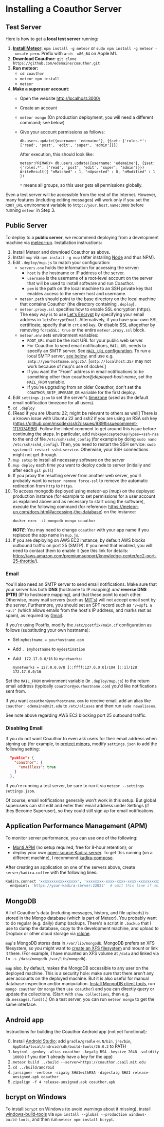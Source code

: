# Installing a Coauthor Server

## Test Server

Here is how to get a **local test server** running:

1. **[Install Meteor](https://docs.meteor.com/install.html):**
   `npm install -g meteor` or `sudo npm install -g meteor --unsafe-perm`.
   Prefix with `arch -x86_64` on Apple M1.
2. **Download Coauthor:** `git clone https://github.com/edemaine/coauthor.git`
3. **Run meteor:**
   * `cd coauthor`
   * `meteor npm install`
   * `meteor`
4. **Make a superuser account:**
   * Open the website [http://localhost:3000/](http://localhost:3000/)
   * Create an account
   * `meteor mongo` (On production deployment, you will need a different command; see below)
   * Give your account permissions as follows:
   
      ```
      db.users.update({username: 'edemaine'}, {$set: {'roles.*': ['read', 'post', 'edit', 'super', 'admin']}})
      ```
      After execution, this should look like:

        ```
        meteor:PRIMARY> db.users.update({username: 'edemaine'}, {$set: {'roles.*': ['read', 'post', 'edit', 'super', 'admin']}})
        WriteResult({ "nMatched" : 1, "nUpserted" : 0, "nModified" : 1 })
        ```

     `*` means all groups, so this user gets all permissions globally.

Even a test server will be accessible from the rest of the Internet.  However,
many features (including editing messages) will work only if you set the
`ROOT_URL` environment variable to `http://your.host.name:3000`
before running `meteor` in Step 3.

## Public Server

To deploy to a **public server**, we recommend deploying from a development
machine via [meteor-up](https://github.com/kadirahq/meteor-up).
Installation instructions:

1. Install Meteor and download Coauthor as above.
2. Install `mup` via `npm install -g mup`
   (after installing [Node](https://nodejs.org/en/) and thus NPM).
3. Edit `.deploy/mup.js` to match your configuration:
   * `servers.one` holds the information for accessing the server:
     * `host` is the hostname or IP address of the server.
     * `username` is the username of a root-level account on the server
       that will be used to install software and run Coauthor.
     * `pem` is the path on the local machine to an SSH private key
       that enables access to the server host and username.
   * `meteor.path` should point to the base directory on the local machine
     that contains Coauthor (the directory containing `.deploy`).
   * `meteor.proxy.ssl` specifies how to enable SSL encryption (https).
     The easy way is to use [Let's Encrypt](https://letsencrypt.org/)
     by specifying your email address in `letsEncryptEmail`.  Alternatively,
     if you have your own SSL certificate, specify that in `crt` and `key`.
     Or disable SSL altogether by removing `forceSSL: true` or the entire
     `meteor.proxy.ssl` block.
   * `meteor.env` sets environment variables:
     * `ROOT_URL` must be the root URL for your public web server.
     * For Coauthor to send email notifications, `MAIL_URL` needs to specify
       an SMTP server.  See
       [`MAIL_URL` configuration](https://docs.meteor.com/api/email.html).
       To run a local SMTP server, [see below](#email), and use e.g.
       `smtp://yourhostname.org:25/`.
       [`smtp://localhost:25/` may not work because of mup's use of docker.]
     * If you want the "From" address in email notifications to be something
       other than coauthor@*deployed-host-name*, set the `MAIL_FROM` variable.
     * If you're upgrading from an older Coauthor, don't set the
       `COAUTHOR_SKIP_UPGRADE_DB` variable for the first deploy.
4. Edit `settings.json` to set the server's
   [timezone](https://en.wikipedia.org/wiki/List_of_tz_database_time_zones)
   (used as the default email notification timezone for all users).
5. `cd .deploy`
6. [Read if you are Ubuntu 22; might be relevant to others as well] There is a known issue with Ubuntu 22 and ssh2 if you are using an RSA ssh key (https://github.com/mscdex/ssh2/issues/989#issuecomment-1117074996). Follow the linked comment to get around this issue before continuing the steps. In particular, add ``PubkeyAcceptedKeyTypes=+ssh-rsa`` to the end of file ``/etc/ssh/sshd_config`` (for example by doing ``sudo nano /etc/ssh/sshd_config``). Then, you need to restart the SSH service: ``sudo systemctl restart sshd.service``. Otherwise, your SSH connections might not get through.
7. `mup setup` to install all necessary software on the server
8. `mup deploy` each time you want to deploy code to server
   (initially and after each `git pull`)
8. If you proxy the resulting server from another web server,
   you'll probably want to `meteor remove force-ssl` to remove the automatic
   redirection from `http` to `https`.
9. To access mongodb deployed using meteor-up (mup) on the deployed production instance (for example to set permissions for a user account as explained above and as necessary to start using the software), execute the following command (for reference: https://meteor-up.com/docs.html#accessing-the-database) on the instance:
      ```
      docker exec -it mongodb mongo coauthor
      ```
   ***NOTE***: You may need to change ``coauthor`` with your app name if you replaced the app name in ``mup.js``.
10. If you are deploying on AWS EC2 instance, by default AWS blocks outbound traffic on port 25 (SMTP). If you need that enabled, you will need to contact them to enable it (see this link for details: https://aws.amazon.com/premiumsupport/knowledge-center/ec2-port-25-throttle/).
### Email

You'll also need an SMTP server to send email notifications.
Make sure that your server has both **DNS** (hostname to IP mapping) *and*
**reverse DNS (PTR)** (IP to hostname mapping), and that these point to
each other.  Otherwise, many mail servers (such as
[MIT's](http://kb.mit.edu/confluence/display/istcontrib/554+5.7.1+Delivery+not+authorized))
will not accept email sent by the server.
Furthermore, you should set an SPF record such as `"v=spf1 a ~all"`
(which allows emails from the host's IP address, and marks rest as spam),
as required by [Gmail](https://support.google.com/a/answer/33786).

If you're using Postfix, modify the `/etc/postfix/main.cf` configuration as
follows (substituting your own hostname):

 * Set `myhostname = yourhostname.com`
 * Add `, $myhostname` to `mydestination`
 * Add ` 172.17.0.0/16` to `mynetworks`:

   `mynetworks = 127.0.0.0/8 [::ffff:127.0.0.0]/104 [::1]/128 172.17.0.0/16`

Set the `MAIL_FROM` environment variable (in `.deploy/mup.js`) to the
return email address (typically `coauthor@yourhostname.com`) you'd like
notifications sent from.

If you want `coauthor@yourhostname.com` to receive email,
add an alias like `coauthor: edemaine@mit.edu` to `/etc/aliases`
and then run `sudo newaliases`.

See note above regarding AWS EC2 blocking port 25 outbound traffic.

### Disabling Email

If you do not want Coauthor to even ask users for their email address when
signing up (for example, to [protect minors](https://minors.mit.edu/),
modify `settings.json` to add the following setting:

```json
  "public": {
    "coauthor": {
      "emailless": true
    }
  },
```

If you're running a test server, be sure to run it via
`meteor --settings settings.json`.

Of course, email notifications generally won't work in this setup.
But global superusers can still edit and enter their email address under
Settings (if they Become Superuser), so they could still sign up for
email notifications.

## Application Performance Management (APM)

To monitor server performance, you can use one of the following:
* [Monti APM](https://montiapm.com/)
  (no setup required, free for 8-hour retention); or
* deploy your own
  [open-source Kadira server](https://github.com/kadira-open/kadira-server).
  To get this running (on a different machine), I recommend
  [kadira-compose](https://github.com/edemaine/kadira-compose).

After creating an application on one of the servers above,
create `server/kadira.coffee` with the following lines:

```coffee
Kadira.connect 'xxxxxxxxxxxxxxxxx', 'xxxxxxxx-xxxx-xxxx-xxxx-xxxxxxxxxxxx',
  endpoint: 'https://your-kadira-server:22022'  # omit this line if using Monti
```

## MongoDB

All of Coauthor's data (including messages, history, and file uploads)
is stored in the Mongo database (which is part of Meteor).
You probably want to do regular (e.g. daily) dump backups.
There's a script in `.backup` that I use to dump the database,
copy to the development machine, and upload to Dropbox or other cloud storage
via [rclone](https://rclone.org/).

`mup`'s MongoDB stores data in `/var/lib/mongodb`.  MongoDB prefers an XFS
filesystem, so you might want to
[create an XFS filesystem](http://ask.xmodulo.com/create-mount-xfs-file-system-linux.html)
and mount or link it there.
(For example, I have mounted an XFS volume at `/data` and linked via
`ln -s /data/mongodb /var/lib/mongodb`).

`mup` also, by default, makes the MongoDB accessible to any user on the
deployed machine.  This is a security hole: make sure that there aren't any
user accounts on the deployed machine.
But it is also useful for manual database inspection and/or manipulation.
[Install MongoDB client
tools](https://docs.mongodb.com/manual/administration/install-community/),
run `mongo coauthor` (or `mongo` then `use coauthor`) and you can directly
query or update the collections.  (Start with `show collections`, then
e.g. `db.messages.find()`.)
On a test server, you can run `meteor mongo` to get the same interface.

## Android app

Instructions for building the Coauthor Android app
(not yet functional):

0. Install [Android Studio](https://developer.android.com/studio/);
   add `gradle/gradle-N.N/bin`, `jre/bin`,
   `AppData/local/android/sdk/build-tools/26.0.2` to PATH
1. `keytool -genkey -alias coauthor -keyalg RSA -keysize 2048 -validity 10000`
   (if you don't already have a key for the app)
2. `meteor build ../build --server=https://coauthor.csail.mit.edu`
3. `cd ../build/android`
4. `jarsigner -verbose -sigalg SHA1withRSA -digestalg SHA1 release-unsigned.apk coauthor`
5. `zipalign -f 4 release-unsigned.apk coauthor.apk`

## bcrypt on Windows

To install `bcrypt` on Windows (to avoid warnings about it missing), install
[windows-build-tools](https://www.npmjs.com/package/windows-build-tools)
via `npm install --global --production windows-build-tools`, and
then run `meteor npm install bcrypt`.
